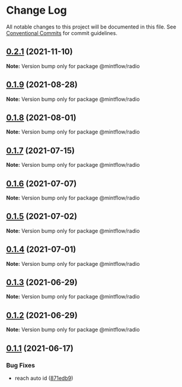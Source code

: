 # Change Log

All notable changes to this project will be documented in this file.
See [Conventional Commits](https://conventionalcommits.org) for commit guidelines.

## [0.2.1](https://github.com/vechai/mintflow/compare/@mintflow/radio@0.1.9...@mintflow/radio@0.2.1) (2021-11-10)

**Note:** Version bump only for package @mintflow/radio





## [0.1.9](https://github.com/vechai/mintflow/compare/@mintflow/radio@0.1.8...@mintflow/radio@0.1.9) (2021-08-28)

**Note:** Version bump only for package @mintflow/radio





## [0.1.8](https://github.com/vechai/mintflow/compare/@mintflow/radio@0.1.7...@mintflow/radio@0.1.8) (2021-08-01)

**Note:** Version bump only for package @mintflow/radio





## [0.1.7](https://github.com/vechai/mintflow/compare/@mintflow/radio@0.1.6...@mintflow/radio@0.1.7) (2021-07-15)

**Note:** Version bump only for package @mintflow/radio





## [0.1.6](https://github.com/vechai/mintflow/compare/@mintflow/radio@0.1.5...@mintflow/radio@0.1.6) (2021-07-07)

**Note:** Version bump only for package @mintflow/radio





## [0.1.5](https://github.com/vechai/mintflow/compare/@mintflow/radio@0.1.4...@mintflow/radio@0.1.5) (2021-07-02)

**Note:** Version bump only for package @mintflow/radio





## [0.1.4](https://github.com/vechai/mintflow/compare/@mintflow/radio@0.1.3...@mintflow/radio@0.1.4) (2021-07-01)

**Note:** Version bump only for package @mintflow/radio





## [0.1.3](https://github.com/vechai/mintflow/compare/@mintflow/radio@0.1.2...@mintflow/radio@0.1.3) (2021-06-29)

**Note:** Version bump only for package @mintflow/radio





## [0.1.2](https://github.com/vechai/mintflow/compare/@mintflow/radio@0.1.1...@mintflow/radio@0.1.2) (2021-06-29)

**Note:** Version bump only for package @mintflow/radio





## [0.1.1](https://github.com/vechai/mintflow/compare/@mintflow/radio@0.1.0...@mintflow/radio@0.1.1) (2021-06-17)


### Bug Fixes

* reach auto id ([871edb9](https://github.com/vechai/mintflow/commit/871edb9a24da108a0827cb8521ce577b5c4d470a))
